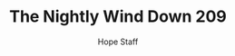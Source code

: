 ---
image: /assets/img/nwd/209_nwd_romans_5_5_nlt.png
title: The Nightly Wind Down 209
categories:
  - The Nightly Wind Down
author: Hope Staff
notes: The Nightly Wind Down 209
embed: >-
  EMBED_GOES_HERE
transcript: >-
  SOME LINES OF TEXT START HERE
---